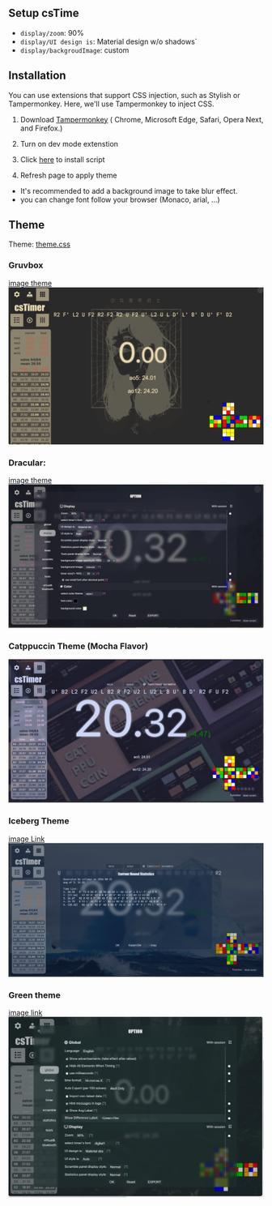 ## Setup csTime
- `display/zoom`: 90%
- `display/UI design is`: Material design w/o shadows`
- `display/backgroudImage`: custom

## Installation
You can use extensions that support CSS injection, such as Stylish or Tampermonkey. Here, we'll use Tampermonkey to inject CSS.

1. Download  [Tampermonkey](https://chrome.google.com/webstore/detail/tampermonkey/dhdgffkkebhmkfjojejmpbldmpobfkfo) ( Chrome, Microsoft Edge, Safari, Opera Next, and Firefox.)

2.  Turn on dev mode extenstion

3. Click [here](https://raw.githubusercontent.com/huybach1609/cstime-theme/main/script.use.js) to install script 
4. Refresh page to apply theme

- It's recommended to add a background image to take blur effect.
- you can change font follow your browser (Monaco, arial, ...)


## Theme
Theme: [theme.css](https://github.com/huybach1609/cstime-theme/blob/main/theme.css)

### Gruvbox
[image theme](https://gruvbox-wallpapers.pages.dev/wallpapers/minimalistic/ALLqk82.png)
![image](img/Gruvbox.jpg)


### Dracular:
[image theme](https://encrypted-tbn0.gstatic.com/images?q=tbn:ANd9GcSCY6E8RyRRsFeP-9cjYLFAE2NVIZe3lUjPfA&s)
![dracular](img/Dracular.jpg)

### Catppuccin Theme (Mocha Flavor)
![catppuccin](img/Catppuccin.jpg)


### Iceberg Theme
[image Link](https://w0.peakpx.com/wallpaper/671/687/HD-wallpaper-white-iceberg-high-quality.jpg)
![iceBerg](img/IceBerg.jpeg)

### Green theme
[image link](https://preview.redd.it/2560x1440-forest-stairs-everforest-theme-v0-7sgj3074v5gc1.jpeg?auto=webp&s=6ee8953f3a913b7e63da1218a009797c316ae688)
![theme](img/everforest.jpg)






